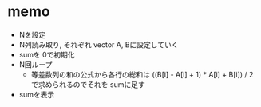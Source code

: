 # memo

- Nを設定
- N列読み取り, それぞれ vector A, Bに設定していく
- sumを 0で初期化
- N回ループ
  - 等差数列の和の公式から各行の総和は ((B[i] - A[i] + 1) * A[i] + B[i]) / 2 で求められるのでそれを sumに足す
- sumを表示
